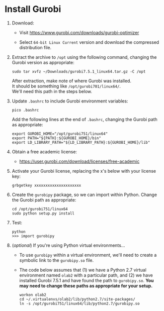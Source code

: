 # Install Gurobi

1. Download:

	- Visit https://www.gurobi.com/downloads/gurobi-optimizer

	- Select `64-bit Linux Current` version and download the compressed distribution file.

2. Extract the archive to `/opt` using the following command, changing the Gurobi version as appropriate:

	```
	sudo tar xvfz ~/Downloads/gurobi7.5.1_linux64.tar.gz -C /opt
	```
	
	After extraction, make note of where Gurobi was installed.  
	It should be something like `/opt/gurobi701/linux64/`.  
	We'll need this path in the steps below.

3. Update `.bashrc` to include Gurobi environment variables:

	```
	pico .bashrc
	```
	
	Add the following lines at the end of `.bashrc`, changing the Gurobi path as appropriate:

	```
	export GUROBI_HOME="/opt/gurobi751/linux64"
	export PATH="${PATH}:${GUROBI_HOME}/bin"
	export LD_LIBRARY_PATH="${LD_LIBRARY_PATH}:${GUROBI_HOME}/lib"
	```

4. Obtain a free academic license:

	- https://user.gurobi.com/download/licenses/free-academic

5. Activate your Gurobi license, replacing the x's below with your license key:

	```
	grbgetkey xxxxxxxxxxxxxxxxxxxxx
	```

6. Create the `gurobipy` package, so we can import within Python.  Change the Gurobi path as appropriate:

	```
	cd /opt/gurobi751/linux64
	sudo python setup.py install
	```
	
7. Test:

	```
	python
	>>> import gurobipy
	```
	
8. (*optional*)  If you're using Python virtual environments...

	- To use `gurobipy` within a virtual environment, we'll need to create a symbolic link to the `gurobipy.so` file.
	
	- The code below assumes that (1) we have a Python 2.7 virtual environment named `olab2` with a particular path, and (2) we have installed Gurobi 7.5.1 and have found the path to `gurobipy.so`.  **You may need to change these paths as appropriate for your setup.**
	
		```
		workon olab2
		cd ~/.virtualenvs/olab2/lib/python2.7/site-packages/	
		ln -s /opt/gurobi751/linux64/lib/python2.7/gurobipy.so	
		```

